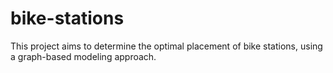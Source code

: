 # bike-stations

This project aims to determine the optimal placement of bike stations, using a graph-based modeling approach.
